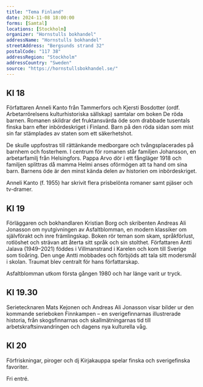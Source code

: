 ```yaml
---
title: "Tema Finland"
date: 2024-11-08 18:00:00
forms: [Samtal]
locations: [Stockholm]
organizer: "Hornstulls bokhandel"
addressName: "Hornstulls bokhandel"
streetAddress: "Bergsunds strand 32"
postalCode: "117 38"
addressRegion: "Stockholm"
addressCountry: "Sweden"
source: "https://hornstullsbokhandel.se/"
---
```

## Kl 18 
Författaren Anneli Kanto från Tammerfors och Kjersti Bosdotter (ordf. Arbetarrörelsens kulturhistoriska sällskap) samtalar om boken De röda barnen. Romanen skildrar det fruktansvärda öde som drabbade tusentals finska barn efter inbördeskriget i Finland. Barn på den röda sidan som mist sin far stämplades av staten som ett säkerhetshot. 

De skulle uppfostras till rättänkande medborgare och tvångsplacerades på barnhem och fosterhem. I centrum för romanen står familjen Johansson, en arbetarfamilj från Helsingfors. Pappa Arvo dör i ett fångläger 1918 och familjen splittras då mamma Helmi anses oförmögen att ta hand om sina barn. Barnens öde är den minst kända delen av historien om inbördeskriget. 

Anneli Kanto (f. 1955) har skrivit flera prisbelönta romaner samt pjäser och tv-dramer.

## Kl 19
Förläggaren och bokhandlaren Kristian Borg och skribenten Andreas Ali Jonasson om nyutgivningen av Asfaltblomman, en modern klassiker om självförakt och inre främlingskap. Boken rör teman som skam, språkförlust, rotlöshet och strävan att återta sitt språk och sin stolthet. Författaren Antti Jalava (1949–2021) föddes i Villmanstrand i Karelen och kom till Sverige som tioåring. Den unge Antti mobbades och förbjöds att tala sitt modersmål i skolan. Traumat blev centralt för hans författarskap.

Asfaltblomman utkom första gången 1980 och har länge varit ur tryck.

## Kl 19.30 
Serietecknaren Mats Kejonen och Andreas Ali Jonasson visar bilder ur den kommande serieboken Finnkampen – en sverigefinnarnas illustrerade historia, från skogsfinnarnas och skallmätningarnas tid till arbetskraftsinvandringen och dagens nya kulturella våg.

## Kl 20
Förfriskningar, piroger och dj Kirjakauppa spelar finska och sverigefinska favoriter. 

Fri entré.